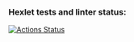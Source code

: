 ### Hexlet tests and linter status:
[![Actions Status](https://github.com/sidnnov/python-project-83/workflows/hexlet-check/badge.svg)](https://github.com/sidnnov/python-project-83/actions)